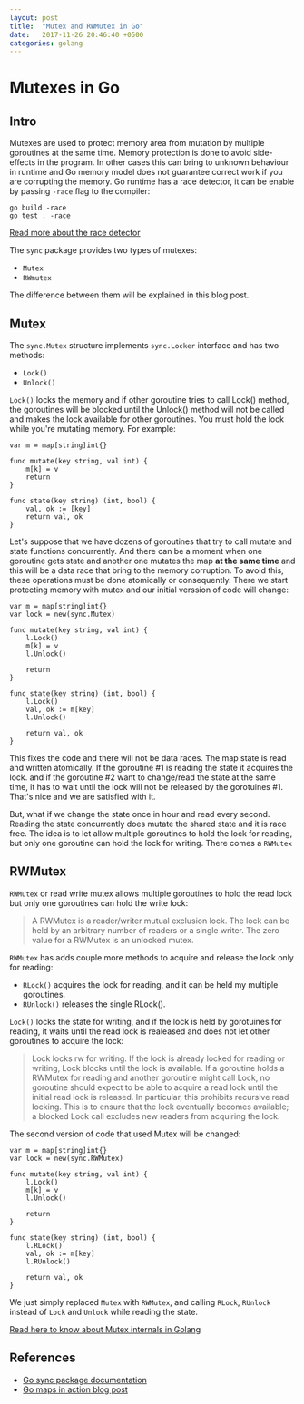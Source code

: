 ```yaml
---
layout: post
title:  "Mutex and RWMutex in Go"
date:   2017-11-26 20:46:40 +0500
categories: golang
---
```

# Mutexes in Go

## Intro

Mutexes are used to protect memory area from mutation by multiple goroutines at the same time.
Memory protection is done to avoid side-effects in the program. In other cases this can bring to
unknown behaviour in runtime and Go memory model does not guarantee correct work if you are corrupting the memory.
Go runtime has a race detector, it can be enable by passing `-race` flag to the compiler:

```Golang
go build -race
go test . -race
```

[Read more about the race detector](https://golang.org/doc/articles/race_detector.html)

The `sync` package provides two types of mutexes:

* `Mutex`
* `RWmutex`

The difference between them will be explained in this blog post.

## Mutex

The `sync.Mutex` structure implements `sync.Locker` interface and has two methods:

* `Lock()`
* `Unlock()`

`Lock()` locks the memory and if other goroutine tries to call Lock() method, the goroutines will be blocked
until the Unlock() method will not be called and makes the lock available for other goroutines.
You must hold the lock while you're mutating memory.
For example:

```Golang
var m = map[string]int{}

func mutate(key string, val int) {
    m[k] = v
    return
}

func state(key string) (int, bool) {
    val, ok := [key]
    return val, ok
}
```

Let's suppose that we have dozens of goroutines that try to call mutate and state functions concurrently.
And there can be a moment when one goroutine gets state and another one mutates the map **at the same time**
and this will be a data race that bring to the memory corruption.
To avoid this, these operations must be done atomically or consequently.
There we start protecting memory with mutex and our initial verssion of code will change:

```Golang
var m = map[string]int{}
var lock = new(sync.Mutex)

func mutate(key string, val int) {
    l.Lock()
    m[k] = v
    l.Unlock()

    return
}

func state(key string) (int, bool) {
    l.Lock()
    val, ok := m[key]
    l.Unlock()

    return val, ok
}
```

This fixes the code and there will not be data races.
The map state is read and written atomically.
If the goroutine #1 is reading the state it acquires the lock.
and if the goroutine #2 want to change/read the state at the same time,
it has to wait until the lock will not be released by the gorotuines #1.
That's nice and we are satisfied with it.

But, what if we change the state once in hour and read every second.
Reading the state concurrently does mutate the shared state and it is race free.
The idea is to let allow multiple goroutines to hold the lock for reading,
but only one goroutine can hold the lock for writing. There comes a `RWMutex`

## RWMutex

`RWMutex` or read write mutex allows multiple goroutines to hold the read lock but only one goroutines can hold the write lock:

>A RWMutex is a reader/writer mutual exclusion lock. The lock can be held by an arbitrary number of readers or a single writer. The zero value for a RWMutex is an unlocked mutex.

`RWMutex` has adds couple more methods to acquire and release the lock only for reading:

* `RLock()` acquires the lock for reading, and it can be held my multiple goroutines.
* `RUnlock()` releases the single RLock().

`Lock()` locks the state for writing, and if the lock is held by gorotuines for reading,
it waits until the read lock is realeased and does not let other goroutines to acquire the lock:

>Lock locks rw for writing. If the lock is already locked for reading or writing, Lock blocks until the lock is available.
>If a goroutine holds a RWMutex for reading and another goroutine might call Lock, no goroutine should expect to be able to acquire a read lock until the initial read lock is released. In particular, this prohibits recursive read locking. This is to ensure that the lock eventually becomes available; a blocked Lock call excludes new readers from acquiring the lock.

The second version of code that used Mutex will be changed:

```Golang
var m = map[string]int{}
var lock = new(sync.RWMutex)

func mutate(key string, val int) {
    l.Lock()
    m[k] = v
    l.Unlock()

    return
}

func state(key string) (int, bool) {
    l.RLock()
    val, ok := m[key]
    l.RUnlock()

    return val, ok
}
```

We just simply replaced `Mutex` with `RWMutex`, and calling `RLock`, `RUnlock` instead of `Lock` and `Unlock` while reading the state.

[Read here to know about Mutex internals in Golang](https://medium.com/golangspec/sync-rwmutex-ca6c6c3208a0)

## References

* [Go sync package documentation](https://godoc.org/sync)
* [Go maps in action blog post](https://blog.golang.org/go-maps-in-action#TOC_6.)